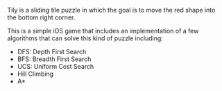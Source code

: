 Tily is a sliding tile puzzle in which the goal is to move the red shape into the bottom right corner.

This is a simple iOS game that includes an implementation of a few algorithms that can solve this kind of puzzle including:

* DFS: Depth First Search
* BFS: Breadth First Search
* UCS: Uniform Cost Search
* Hill Climbing
* A*
